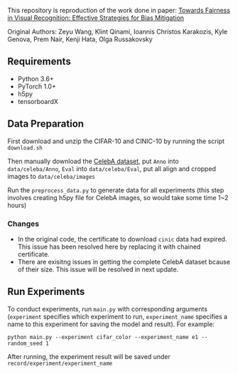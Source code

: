 This repository is reproduction of the work done in paper: [Towards Fairness in Visual Recognition: Effective Strategies for Bias Mitigation](https://arxiv.org/abs/1911.11834v2)


Original Authors: Zeyu Wang, Klint Qinami, Ioannis Christos Karakozis, Kyle Genova, Prem Nair, Kenji Hata, Olga Russakovsky


## Requirements
* Python 3.6+
* PyTorch 1.0+
* h5py
* tensorboardX

## Data Preparation
First download and unzip the CIFAR-10 and CINIC-10 by running the script `download.sh`

Then manually download the [CelebA dataset](http://mmlab.ie.cuhk.edu.hk/projects/CelebA.html), put `Anno` into `data/celeba/Anno`, `Eval` into `data/celeba/Eval`, put all align and cropped images to `data/celeba/images`

Run the `preprocess_data.py` to generate data for all experiments (this step involves creating h5py file for CelebA images, so would take some time 1~2 hours)

### Changes

- In the original code, the certificate to download `cinic` data had expired. This issue has been resolved here by replacing it with chained certificate.
- There are exisitng issues in getting the complete CelebA dataset bcause of their size. This issue will be resolved in next update.

## Run Experiments
To conduct experiments, run `main.py` with corresponding arguments (`experiment` specifies which experiment to run, `experiment_name` specifies a name to this experiment for saving the model and result). For example:

```
python main.py --experiment cifar_color --experiment_name e1 --random_seed 1
```

After running, the experiment result will be saved under `record/experiment/experiment_name`
